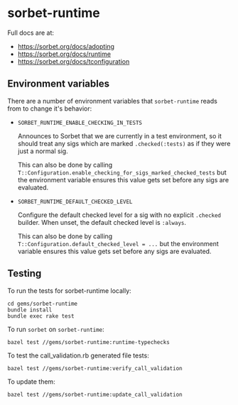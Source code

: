 # sorbet-runtime

Full docs are at:

- https://sorbet.org/docs/adopting
- https://sorbet.org/docs/runtime
- https://sorbet.org/docs/tconfiguration

## Environment variables

There are a number of environment variables that `sorbet-runtime` reads from to change it's
behavior:

- `SORBET_RUNTIME_ENABLE_CHECKING_IN_TESTS`

  Announces to Sorbet that we are currently in a test environment, so it
  should treat any sigs which are marked `.checked(:tests)` as if they were
  just a normal sig.

  This can also be done by calling `T::Configuration.enable_checking_for_sigs_marked_checked_tests`
  but the environment variable ensures this value gets set before any sigs
  are evaluated.

- `SORBET_RUNTIME_DEFAULT_CHECKED_LEVEL`

  Configure the default checked level for a sig with no explicit `.checked`
  builder. When unset, the default checked level is `:always`.

  This can also be done by calling `T::Configuration.default_checked_level = ...`
  but the environment variable ensures this value gets set before any sigs
  are evaluated.

## Testing

To run the tests for sorbet-runtime locally:

```
cd gems/sorbet-runtime
bundle install
bundle exec rake test
```

To run `sorbet` on `sorbet-runtime`:

```
bazel test //gems/sorbet-runtime:runtime-typechecks
```

To test the call_validation.rb generated file tests:

```
bazel test //gems/sorbet-runtime:verify_call_validation
```

To update them:

```
bazel test //gems/sorbet-runtime:update_call_validation
```
